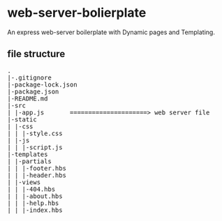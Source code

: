 # web-server-bolierplate

An express web-server boilerplate with Dynamic pages and Templating.

## file structure

<pre>
.
|-.gitignore
|-package-lock.json
|-package.json
|-README.md
|-src
| |-app.js       =====================> web server file
|-static
| |-css
| | |-style.css
| |-js
| | |-script.js
|-templates
| |-partials
| | |-footer.hbs
| | |-header.hbs
| |-views
| | |-404.hbs
| | |-about.hbs
| | |-help.hbs
| | |-index.hbs
</pre>
